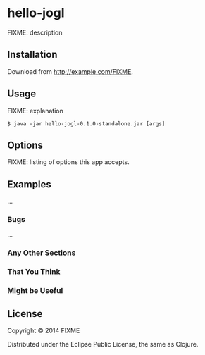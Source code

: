 # hello-jogl

FIXME: description

## Installation

Download from http://example.com/FIXME.

## Usage

FIXME: explanation

    $ java -jar hello-jogl-0.1.0-standalone.jar [args]

## Options

FIXME: listing of options this app accepts.

## Examples

...

### Bugs

...

### Any Other Sections
### That You Think
### Might be Useful

## License

Copyright © 2014 FIXME

Distributed under the Eclipse Public License, the same as Clojure.

